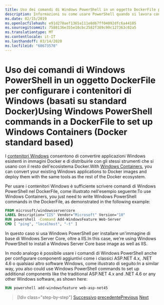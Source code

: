 ```yaml
---
title: Uso dei comandi di Windows PowerShell in un oggetto DockerFile per configurare i contenitori di Windows (basati su standard Docker)
description: Informazioni su come usare PowerShell quando si lavora con Docker nei contenitori di Windows
ms.date: 02/15/2019
ms.openlocfilehash: e91d278aef1365a111e8d67ff04092dfc6a44185
ms.sourcegitcommit: 7588136e355e10cbc2582f389c90c127363c02a5
ms.translationtype: MT
ms.contentlocale: it-IT
ms.lasthandoff: 03/14/2020
ms.locfileid: "68673578"
---
```

# <a name="using-windows-powershell-commands-in-a-dockerfile-to-set-up-windows-containers-docker-standard-based"></a><span data-ttu-id="9d101-103">Uso dei comandi di Windows PowerShell in un oggetto DockerFile per configurare i contenitori di Windows (basati su standard Docker)</span><span class="sxs-lookup"><span data-stu-id="9d101-103">Using Windows PowerShell commands in a DockerFile to set up Windows Containers (Docker standard based)</span></span>

<span data-ttu-id="9d101-104">I [contenitori Windows](/virtualization/windowscontainers/about/index) consentono di convertire applicazioni Windows esistenti in immagini Docker e di distribuirle con gli stessi strumenti che si usano con il resto dell'ecosistema Docker.</span><span class="sxs-lookup"><span data-stu-id="9d101-104">With [Windows Containers](/virtualization/windowscontainers/about/index), you can convert your existing Windows applications to Docker images and deploy them with the same tools as the rest of the Docker ecosystem.</span></span>

<span data-ttu-id="9d101-105">Per usare i contenitori Windows è sufficiente scrivere comandi di Windows PowerShell nel DockerFile, come illustrato nell'esempio seguente:</span><span class="sxs-lookup"><span data-stu-id="9d101-105">To use Windows Containers, you just need to write Windows PowerShell commands in the DockerFile, as demonstrated in the following example:</span></span>

```Dockerfile
FROM microsoft/windowsservercore
LABEL Description="IIS" Vendor="Microsoft" Version="10"
RUN powershell -Command Add-WindowsFeature Web-Server
CMD [ "ping", "localhost", "-t" ]
```

<span data-ttu-id="9d101-106">In questo caso si usa Windows PowerShell per installare un'immagine di base di Windows Server Core, oltre a IIS.</span><span class="sxs-lookup"><span data-stu-id="9d101-106">In this case, we're using Windows PowerShell to install a Windows Server Core base image as well as IIS.</span></span>

<span data-ttu-id="9d101-107">In modo analogo è possibile usare i comandi di Windows PowerShell anche per configurare componenti aggiuntivi come i classici ASP.NET 4.x, .NET 4.6 o qualsiasi altro software Windows, come illustrato di seguito:</span><span class="sxs-lookup"><span data-stu-id="9d101-107">In a similar way, you also could use Windows PowerShell commands to set up additional components like the traditional ASP.NET 4.x and .NET 4.6 or any other Windows software, as shown here:</span></span>

```Dockerfile
RUN powershell add-windowsfeature web-asp-net45
```

>[!div class="step-by-step"]
><span data-ttu-id="9d101-108">[Successivo](visual-studio-tools-for-docker.md)
>[precedente](build-aspnet-core-applications-linux-containers-aks-kubernetes.md)</span><span class="sxs-lookup"><span data-stu-id="9d101-108">[Previous](visual-studio-tools-for-docker.md)
[Next](build-aspnet-core-applications-linux-containers-aks-kubernetes.md)</span></span>
